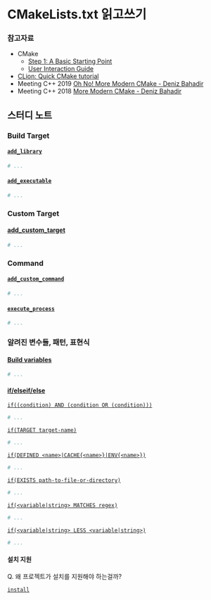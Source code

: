 # CMakeLists.txt 읽고쓰기

### 참고자료

* CMake
    * [Step 1: A Basic Starting Point](https://cmake.org/cmake/help/latest/guide/tutorial/A%20Basic%20Starting%20Point.html#step-1-a-basic-starting-point)
    * [User Interaction Guide](https://cmake.org/cmake/help/latest/guide/user-interaction/index.html)
* [CLion: Quick CMake tutorial](https://www.jetbrains.com/help/clion/quick-cmake-tutorial.html)
* Meeting C++ 2019 [Oh No! More Modern CMake - Deniz Bahadir](https://www.youtube.com/watch?v=y9kSr5enrSk)
* Meeting C++ 2018 [More Modern CMake - Deniz Bahadir](https://www.youtube.com/watch?v=y7ndUhdQuU8)

## 스터디 노트

### Build Target

#### [`add_library`](https://cmake.org/cmake/help/latest/command/add_library.html)

```cmake
# ...
```

#### [`add_executable`](https://cmake.org/cmake/help/latest/command/add_executable.html)

```cmake
# ...
```

### Custom Target

#### [add_custom_target](https://cmake.org/cmake/help/latest/command/add_custom_target.html)

```cmake
# ...
```

### Command

#### [`add_custom_command`](https://cmake.org/cmake/help/latest/command/add_custom_command.html)

```cmake
# ...
```

#### [`execute_process`](https://cmake.org/cmake/help/latest/command/execute_process.html)

```cmake
# ...
```

### 알려진 변수들, 패턴, 표현식

#### [Build variables](https://cmake.org/cmake/help/latest/guide/user-interaction/index.html#setting-build-variables)

```cmake
# ...
```


#### [if/elseif/else](https://cmake.org/cmake/help/latest/command/if.html)

[`if((condition) AND (condition OR (condition)))`](https://cmake.org/cmake/help/latest/command/if.html#logic-operators)

```cmake
# ...
```

[`if(TARGET target-name)`](https://cmake.org/cmake/help/latest/command/if.html#existence-checks)

```cmake
# ...
```

[`if(DEFINED <name>|CACHE{<name>}|ENV{<name>})`](https://cmake.org/cmake/help/latest/command/if.html#existence-checks)

```cmake
# ...
```

[`if(EXISTS path-to-file-or-directory)`](https://cmake.org/cmake/help/latest/command/if.html#file-operations)

```cmake
# ...
```

[`if(<variable|string> MATCHES regex)`](https://cmake.org/cmake/help/latest/command/if.html#comparisons)

```cmake
# ...
```

[`if(<variable|string> LESS <variable|string>)`](https://cmake.org/cmake/help/latest/command/if.html#comparisons)

```cmake
# ...
```

#### 설치 지원

Q. 왜 프로젝트가 설치를 지원해야 하는걸까?


[`install`](https://cmake.org/cmake/help/latest/command/install.html)
